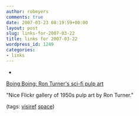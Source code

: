 ```yaml
---
author: robmyers
comments: true
date: 2007-03-23 08:19:59+00:00
layout: post
slug: links-for-2007-03-22
title: links for 2007-03-22
wordpress_id: 1249
categories:
- links
---
```


  

  *   


[Boing Boing: Ron Turner's sci-fi pulp art](http://www.boingboing.net/2007/03/21/ron_turners_scifi_pu.html)

  


"Nice Flickr gallery of 1950s pulp art by Ron Turner."

  


(tags: [visiref](http://del.icio.us/robmyers/visiref) [space](http://del.icio.us/robmyers/space))

  

  
  


